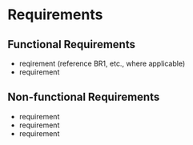 # Requirements

## Functional Requirements
- reqirement (reference BR1, etc., where applicable)
- requirement


## Non-functional Requirements
- requirement
- requirement
- requirement
